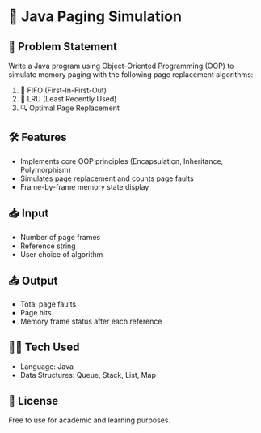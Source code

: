 # 📄 Java Paging Simulation

## 🧩 Problem Statement
Write a Java program using Object-Oriented Programming (OOP) to simulate memory paging with the following page replacement algorithms:
1. 🔁 FIFO (First-In-First-Out)  
2. 🧠 LRU (Least Recently Used)  
3. 🔍 Optimal Page Replacement  

## 🛠️ Features
- Implements core OOP principles (Encapsulation, Inheritance, Polymorphism)
- Simulates page replacement and counts page faults
- Frame-by-frame memory state display

## 📥 Input
- Number of page frames  
- Reference string  
- User choice of algorithm  

## 📤 Output
- Total page faults  
- Page hits  
- Memory frame status after each reference

## 👨‍💻 Tech Used
- Language: Java  
- Data Structures: Queue, Stack, List, Map  

## 📄 License
Free to use for academic and learning purposes.
